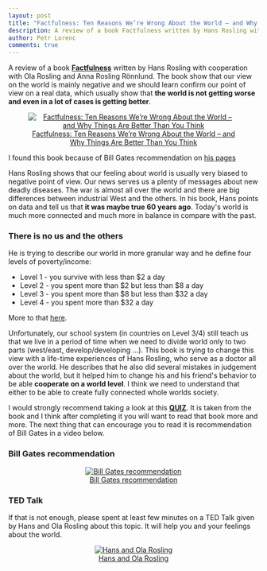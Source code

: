```yaml
---
layout: post
title: "Factfulness: Ten Reasons We’re Wrong About the World – and Why Things Are Better Than You Think (ENG)"
description: A review of a book Factfulness written by Hans Rosling with cooperation with Ola Rosling and Anna Rosling Rönnlund. The book show that our view on the world is mainly negative and we should learn confirm our point of view on a real data, which usually show that the world is not getting worse and even in a lot of cases is getting better.
author: Petr Lorenc
comments: true
---
```


A review of a book <a href="https://www.amazon.com/Factfulness-Reasons-World-Things-Better/dp/1250107814">**Factfulness**</a> written by Hans Rosling with cooperation with Ola Rosling and Anna Rosling Rönnlund. The book show that our view on the world is mainly negative and we should learn confirm our point of view on a real data, which usually show that **the world is not getting worse and even in a lot of cases is getting better**.


<figure class="image" align="middle">
  <a href="{{ site.baseurl }}/images/books/factfulness.jpg" data-lightbox="Factfulness: Ten Reasons We’re Wrong About the World – and Why Things Are Better Than You Think" data-title="Factfulness: Ten Reasons We’re Wrong About the World – and Why Things Are Better Than You Think" data-lightbox="roadtrip">
    <img src="{{ site.baseurl }}/images/books/factfulness.jpg" alt="Factfulness: Ten Reasons We’re Wrong About the World – and Why Things Are Better Than You Think" title="Factfulness: Ten Reasons We’re Wrong About the World – and Why Things Are Better Than You Think"/>
    <figcaption>Factfulness: Ten Reasons We’re Wrong About the World – and Why Things Are Better Than You Think</figcaption>
  </a>
</figure>

I found this book because of Bill Gates recommendation on <a href="https://www.gatesnotes.com/Books/Factfulness">his pages</a>

Hans Rosling shows that our feeling about world is usually very biased to negative point of view. Our news serves us a plenty of messages about new deadly diseases. The war is almost all over the world and there are big differences between industrial West and the others. In his book, Hans points on data and tell us that **it was maybe true 60 years ago**. Today's world is much more connected and much more in balance in compare with the past. 

### There is no us and the others

He is trying to describe our world in more granular way and he define four levels of poverty/income:
   
   * Level 1 - you survive with less than $2 a day
   * Level 2 - you spent more than $2 but less than $8 a day
   * Level 3 - you spent more than $8 but less than $32 a day
   * Level 4 - you spent more than $32 a day

More to that <a href="https://www.gatesnotes.com/Books/Factfulness">here</a>.

Unfortunately, our school system (in countries on Level 3/4) still teach us that we live in a period of time when we need to divide world only to two parts (west/east, develop/developing ...). This book is trying to change this view with a life-time experiences of Hans Rosling, who serve as a doctor all over the world. He describes that he also did several mistakes in judgement about the world, but it helped him to change his and his friend's behavior to be able **cooperate on a world level**. I think we need to understand that either to be able to create fully connected whole worlds society.

I would strongly recommend taking a look at this <a href="https://www.news.com.au/technology/science/animals/are-you-smarter-than-a-chimpanzee/news-story/78cff7e2566918736df562807a79bfc3">**QUIZ**</a>. It is taken from the book and I think after completing it you will want to read that book more and more. The next thing that can encourage you to read it is recommendation of Bill Gates in a video below.

### Bill Gates recommendation

<figure class="image" align="middle">
  <a href="https://www.youtube.com/watch?v=5uooRe07mYM">
    <img src="{{ site.baseurl }}/images/books/factfulness2.jpg" alt="Bill Gates recommendation" title="Bill Gates recommendation"/>
    <figcaption>Bill Gates recommendation</figcaption>
  </a>
</figure>


### TED Talk

If that is not enough, please spent at least few minutes on a TED Talk given by Hans and Ola Rosling about this topic. It will help you and your feelings about the world.


<figure class="image" align="middle">
  <a href="https://www.youtube.com/watch?v=Sm5xF-UYgdg">
    <img src="{{ site.baseurl }}/images/books/factfulness3.jpg" alt="Hans and Ola Rosling" title="Hans and Ola Rosling"/>
    <figcaption>Hans and Ola Rosling</figcaption>
  </a>
</figure>






